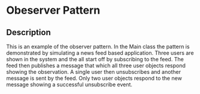 # Obeserver Pattern

## Description

This is an example of the observer pattern. In the Main class
the pattern is demonstrated by simulating a news feed based application.
Three users are shown in the system and the all start off by subscribing to the 
feed. The feed then publishes a message that which all three user objects respond showing the observation.
A single user then unsubscribes and another message is sent by the feed. Only two user objects respond to the 
new message showing a successful unsubscribe event.